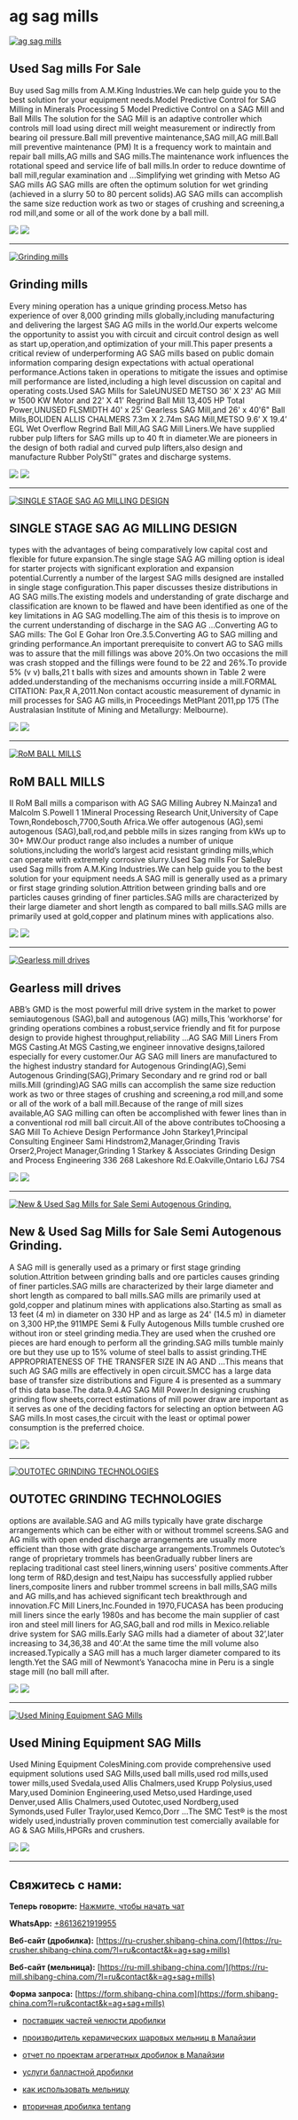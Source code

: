 # ag sag mills

<a href="https://swt.shibang-china.com/?l=ru&img&k=ag+sag+mills" target="_blank">![ag sag mills](http://static.shibang-china.com/all-800x300/1168.jpg)</a>

## Used Sag mills For Sale
Buy used Sag mills from A.M.King Industries.We can help guide you to the best solution for your equipment needs.Model Predictive Control for SAG Milling in Minerals Processing 5 Model Predictive Control on a SAG Mill and Ball Mills The solution for the SAG Mill is an adaptive controller which controls mill load using direct mill weight measurement or indirectly from bearing oil pressure.Ball mill preventive maintenance,SAG mill,AG mill.Ball mill preventive maintenance (PM) It is a frequency work to maintain and repair ball mills,AG mills and SAG mills.The maintenance work influences the rotational speed and service life of ball mills.In order to reduce downtime of ball mill,regular examination and …Simplifying wet grinding with Metso AG SAG mills AG SAG mills are often the optimum solution for wet grinding (achieved in a slurry 50 to 80 percent solids).AG SAG mills can accomplish the same size reduction work as two or stages of crushing and screening,a rod mill,and some or all of the work done by a ball mill.


<a href="https://whatsapp.shibangsoft.com/WhatsApp.php" target="_blank" title="WhatsApp">![](http://static.shibang-china.com/icon/whatsapp.png)</a> <a href="https://swt.shibang-china.com/?l=ru&icon&k=ag+sag+mills" target="_blank">![](http://static.shibang-china.com/icon/chat-ru.png)</a>

---

<a href="https://swt.shibang-china.com/?l=ru&img&k=ag+sag+mills" target="_blank">![Grinding mills](http://static.shibang-china.com/all-800x300/32.jpg)</a>

## Grinding mills
Every mining operation has a unique grinding process.Metso has experience of over 8,000 grinding mills globally,including manufacturing and delivering the largest SAG AG mills in the world.Our experts welcome the opportunity to assist you with circuit and circuit control design as well as start up,operation,and optimization of your mill.This paper presents a critical review of underperforming AG SAG mills based on public domain information comparing design expectations with actual operational performance.Actions taken in operations to mitigate the issues and optimise mill performance are listed,including a high level discussion on capital and operating costs.Used SAG Mills for SaleUNUSED METSO 36' X 23' AG Mill w 1500 KW Motor and 22' X 41' Regrind Ball Mill 13,405 HP Total Power,UNUSED FLSMIDTH 40' x 25' Gearless SAG Mill,and 26' x 40'6&quot; Ball Mills,BOLIDEN ALLIS CHALMERS 7.3m X 2.74m SAG Mill,METSO 9.6’ X 19.4’ EGL Wet Overflow Regrind Ball Mill,AG SAG Mill Liners.We have supplied rubber pulp lifters for SAG mills up to 40 ft in diameter.We are pioneers in the design of both radial and curved pulp lifters,also design and manufacture Rubber PolyStl™ grates and discharge systems.


<a href="https://whatsapp.shibangsoft.com/WhatsApp.php" target="_blank" title="WhatsApp">![](http://static.shibang-china.com/icon/whatsapp.png)</a> <a href="https://swt.shibang-china.com/?l=ru&icon&k=ag+sag+mills" target="_blank">![](http://static.shibang-china.com/icon/chat-ru.png)</a>

---

<a href="https://swt.shibang-china.com/?l=ru&img&k=ag+sag+mills" target="_blank">![SINGLE STAGE SAG AG MILLING DESIGN](http://static.shibang-china.com/all-800x300/1175.jpg)</a>

## SINGLE STAGE SAG AG MILLING DESIGN
types with the advantages of being comparatively low capital cost and flexible for future expansion.The single stage SAG AG milling option is ideal for starter projects with significant exploration and expansion potential.Currently a number of the largest SAG mills designed are installed in single stage configuration.This paper discusses thesize distributions in AG SAG mills.The existing models and understanding of grate discharge and classification are known to be flawed and have been identified as one of the key limitations in AG SAG modelling.The aim of this thesis is to improve on the current understanding of discharge in the SAG AG …Converting AG to SAG mills: The Gol E Gohar Iron Ore.3.5.Converting AG to SAG milling and grinding performance.An important prerequisite to convert AG to SAG mills was to assure that the mill fillings was above 20%.On two occasions the mill was crash stopped and the fillings were found to be 22 and 26%.To provide 5% (v v) balls,21 t balls with sizes and amounts shown in Table 2 were added.understanding of the mechanisms occurring inside a mill.FORMAL CITATION: Pax,R A,2011.Non contact acoustic measurement of dynamic in mill processes for SAG AG mills,in Proceedings MetPlant 2011,pp 175 (The Australasian Institute of Mining and Metallurgy: Melbourne).


<a href="https://whatsapp.shibangsoft.com/WhatsApp.php" target="_blank" title="WhatsApp">![](http://static.shibang-china.com/icon/whatsapp.png)</a> <a href="https://swt.shibang-china.com/?l=ru&icon&k=ag+sag+mills" target="_blank">![](http://static.shibang-china.com/icon/chat-ru.png)</a>

---

<a href="https://swt.shibang-china.com/?l=ru&img&k=ag+sag+mills" target="_blank">![RoM BALL MILLS](http://static.shibang-china.com/all-800x300/310.jpg)</a>

## RoM BALL MILLS
II RoM Ball mills a comparison with AG SAG Milling Aubrey N.Mainza1 and Malcolm S.Powell 1 1Mineral Processing Research Unit,University of Cape Town,Rondebosch,7700,South Africa.We offer autogenous (AG),semi autogenous (SAG),ball,rod,and pebble mills in sizes ranging from kWs up to 30+ MW.Our product range also includes a number of unique solutions,including the world’s largest acid resistant grinding mills,which can operate with extremely corrosive slurry.Used Sag mills For SaleBuy used Sag mills from A.M.King Industries.We can help guide you to the best solution for your equipment needs.A SAG mill is generally used as a primary or first stage grinding solution.Attrition between grinding balls and ore particles causes grinding of finer particles.SAG mills are characterized by their large diameter and short length as compared to ball mills.SAG mills are primarily used at gold,copper and platinum mines with applications also.


<a href="https://whatsapp.shibangsoft.com/WhatsApp.php" target="_blank" title="WhatsApp">![](http://static.shibang-china.com/icon/whatsapp.png)</a> <a href="https://swt.shibang-china.com/?l=ru&icon&k=ag+sag+mills" target="_blank">![](http://static.shibang-china.com/icon/chat-ru.png)</a>

---

<a href="https://swt.shibang-china.com/?l=ru&img&k=ag+sag+mills" target="_blank">![Gearless mill drives](http://static.shibang-china.com/all-800x300/983.jpg)</a>

## Gearless mill drives
ABB’s GMD is the most powerful mill drive system in the market to power semiautogenous (SAG),ball and autogenous (AG) mills,This ’workhorse’ for grinding operations combines a robust,service friendly and fit for purpose design to provide highest throughput,reliability …AG SAG Mill Liners From MGS Casting.At MGS Casting,we engineer innovative designs,tailored especially for every customer.Our AG SAG mill liners are manufactured to the highest industry standard for Autogenous Grinding(AG),Semi Autogenous Grinding(SAG),Primary Secondary and re grind rod or ball mills.Mill (grinding)AG SAG mills can accomplish the same size reduction work as two or three stages of crushing and screening,a rod mill,and some or all of the work of a ball mill.Because of the range of mill sizes available,AG SAG milling can often be accomplished with fewer lines than in a conventional rod mill ball circuit.All of the above contributes toChoosing a SAG Mill To Achieve Design Performance John Starkey1,Principal Consulting Engineer Sami Hindstrom2,Manager,Grinding Travis Orser2,Project Manager,Grinding 1 Starkey &amp; Associates Grinding Design and Process Engineering 336 268 Lakeshore Rd.E.Oakville,Ontario L6J 7S4


<a href="https://whatsapp.shibangsoft.com/WhatsApp.php" target="_blank" title="WhatsApp">![](http://static.shibang-china.com/icon/whatsapp.png)</a> <a href="https://swt.shibang-china.com/?l=ru&icon&k=ag+sag+mills" target="_blank">![](http://static.shibang-china.com/icon/chat-ru.png)</a>

---

<a href="https://swt.shibang-china.com/?l=ru&img&k=ag+sag+mills" target="_blank">![New &amp; Used Sag Mills for Sale Semi Autogenous Grinding.](http://static.shibang-china.com/all-800x300/1173.jpg)</a>

## New &amp; Used Sag Mills for Sale Semi Autogenous Grinding.
A SAG mill is generally used as a primary or first stage grinding solution.Attrition between grinding balls and ore particles causes grinding of finer particles.SAG mills are characterized by their large diameter and short length as compared to ball mills.SAG mills are primarily used at gold,copper and platinum mines with applications also.Starting as small as 13 feet (4 m) in diameter on 330 HP and as large as 24' (14.5 m) in diameter on 3,300 HP,the 911MPE Semi &amp; Fully Autogenous Mills tumble crushed ore without iron or steel grinding media.They are used when the crushed ore pieces are hard enough to perform all the grinding.SAG mills tumble mainly ore but they use up to 15% volume of steel balls to assist grinding.THE APPROPRIATENESS OF THE TRANSFER SIZE IN AG AND …This means that such AG SAG mills are effectively in open circuit.SMCC has a large data base of transfer size distributions and Figure 4 is presented as a summary of this data base.The data.9.4.AG SAG Mill Power.In designing crushing grinding flow sheets,correct estimations of mill power draw are important as it serves as one of the deciding factors for selecting an option between AG SAG mills.In most cases,the circuit with the least or optimal power consumption is the preferred choice.


<a href="https://whatsapp.shibangsoft.com/WhatsApp.php" target="_blank" title="WhatsApp">![](http://static.shibang-china.com/icon/whatsapp.png)</a> <a href="https://swt.shibang-china.com/?l=ru&icon&k=ag+sag+mills" target="_blank">![](http://static.shibang-china.com/icon/chat-ru.png)</a>

---

<a href="https://swt.shibang-china.com/?l=ru&img&k=ag+sag+mills" target="_blank">![OUTOTEC GRINDING TECHNOLOGIES](http://static.shibang-china.com/all-800x300/38.jpg)</a>

## OUTOTEC GRINDING TECHNOLOGIES
options are available.SAG and AG mills typically have grate discharge arrangements which can be either with or without trommel screens.SAG and AG mills with open ended discharge arrangements are usually more efficient than those with grate discharge arrangements.Trommels Outotec’s range of proprietary trommels has beenGradually rubber liners are replacing traditional cast steel liners,winning users' positive comments.After long term of R&amp;D,design and test,Naipu has successfully applied rubber liners,composite liners and rubber trommel screens in ball mills,SAG mills and AG mills,and has achieved significant tech breakthrough and innovation.FC Mill Liners,Inc.Founded in 1970,FUCASA has been producing mill liners since the early 1980s and has become the main supplier of cast iron and steel mill liners for AG,SAG,ball and rod mills in Mexico.reliable drive system for SAG mills.Early SAG mills had a diameter of about 32’,later increasing to 34,36,38 and 40’.At the same time the mill volume also increased.Typically a SAG mill has a much larger diameter compared to its length.Yet the SAG mill of Newmont’s Yanacocha mine in Peru is a single stage mill (no ball mill after.


<a href="https://whatsapp.shibangsoft.com/WhatsApp.php" target="_blank" title="WhatsApp">![](http://static.shibang-china.com/icon/whatsapp.png)</a> <a href="https://swt.shibang-china.com/?l=ru&icon&k=ag+sag+mills" target="_blank">![](http://static.shibang-china.com/icon/chat-ru.png)</a>

---

<a href="https://swt.shibang-china.com/?l=ru&img&k=ag+sag+mills" target="_blank">![Used Mining Equipment SAG Mills](http://static.shibang-china.com/all-800x300/1261.jpg)</a>

## Used Mining Equipment SAG Mills
Used Mining Equipment ColesMining.com provide comprehensive used equipment solutions used SAG Mills,used ball mills,used rod mills,used tower mills,used Svedala,used Allis Chalmers,used Krupp Polysius,used Mary,used Dominion Engineering,used Metso,used Hardinge,used Denver,used Allis Chalmers,used Outotec,used Nordberg,used Symonds,used Fuller Traylor,used Kemco,Dorr …The SMC Test&#174; is the most widely used,industrially proven comminution test comercially available for AG &amp; SAG Mills,HPGRs and crushers.

<a href="https://whatsapp.shibangsoft.com/WhatsApp.php" target="_blank" title="WhatsApp">![](http://static.shibang-china.com/icon/whatsapp.png)</a> <a href="https://swt.shibang-china.com/?l=ru&icon&k=ag+sag+mills" target="_blank">![](http://static.shibang-china.com/icon/chat-ru.png)</a>

---
## Свяжитесь с нами:

**Теперь говорите:** [Нажмите, чтобы начать чат](https://swt.shibang-china.com?l=ru&contact&k=ag+sag+mills)

**WhatsApp:**  [+8613621919955](https://whatsapp.shibangsoft.com/WhatsApp.php)

**Веб-сайт (дробилка):** [https://ru-crusher.shibang-china.com/](https://ru-crusher.shibang-china.com/?l=ru&contact&k=ag+sag+mills)

**Веб-сайт (мельница):** [https://ru-mill.shibang-china.com/](https://ru-mill.shibang-china.com/?l=ru&contact&k=ag+sag+mills)

**Форма запроса:** [https://form.shibang-china.com](https://form.shibang-china.com?l=ru&contact&k=ag+sag+mills)

* [поставщик частей челюсти дробилки](../123/%D0%BF%D0%BE%D1%81%D1%82%D0%B0%D0%B2%D1%89%D0%B8%D0%BA%20%D1%87%D0%B0%D1%81%D1%82%D0%B5%D0%B9%20%D1%87%D0%B5%D0%BB%D1%8E%D1%81%D1%82%D0%B8%20%D0%B4%D1%80%D0%BE%D0%B1%D0%B8%D0%BB%D0%BA%D0%B8.md)

* [производитель керамических шаровых мельниц в Малайзии](../121/%D0%BF%D1%80%D0%BE%D0%B8%D0%B7%D0%B2%D0%BE%D0%B4%D0%B8%D1%82%D0%B5%D0%BB%D1%8C%20%D0%BA%D0%B5%D1%80%D0%B0%D0%BC%D0%B8%D1%87%D0%B5%D1%81%D0%BA%D0%B8%D1%85%20%D1%88%D0%B0%D1%80%D0%BE%D0%B2%D1%8B%D1%85%20%D0%BC%D0%B5%D0%BB%D1%8C%D0%BD%D0%B8%D1%86%20%D0%B2%20%D0%9C%D0%B0%D0%BB%D0%B0%D0%B9%D0%B7%D0%B8%D0%B8.md)

* [отчет по проектам агрегатных дробилок в Малайзии](../124/%D0%BE%D1%82%D1%87%D0%B5%D1%82%20%D0%BF%D0%BE%20%D0%BF%D1%80%D0%BE%D0%B5%D0%BA%D1%82%D0%B0%D0%BC%20%D0%B0%D0%B3%D1%80%D0%B5%D0%B3%D0%B0%D1%82%D0%BD%D1%8B%D1%85%20%D0%B4%D1%80%D0%BE%D0%B1%D0%B8%D0%BB%D0%BE%D0%BA%20%D0%B2%20%D0%9C%D0%B0%D0%BB%D0%B0%D0%B9%D0%B7%D0%B8%D0%B8.md)

* [услуги балластной дробилки](../121/%D1%83%D1%81%D0%BB%D1%83%D0%B3%D0%B8%20%D0%B1%D0%B0%D0%BB%D0%BB%D0%B0%D1%81%D1%82%D0%BD%D0%BE%D0%B9%20%D0%B4%D1%80%D0%BE%D0%B1%D0%B8%D0%BB%D0%BA%D0%B8.md)

* [как использовать мельницу](../122/%D0%BA%D0%B0%D0%BA%20%D0%B8%D1%81%D0%BF%D0%BE%D0%BB%D1%8C%D0%B7%D0%BE%D0%B2%D0%B0%D1%82%D1%8C%20%D0%BC%D0%B5%D0%BB%D1%8C%D0%BD%D0%B8%D1%86%D1%83.md)

* [вторичная дробилка tentang](../125/%D0%B2%D1%82%D0%BE%D1%80%D0%B8%D1%87%D0%BD%D0%B0%D1%8F%20%D0%B4%D1%80%D0%BE%D0%B1%D0%B8%D0%BB%D0%BA%D0%B0%20tentang.md)